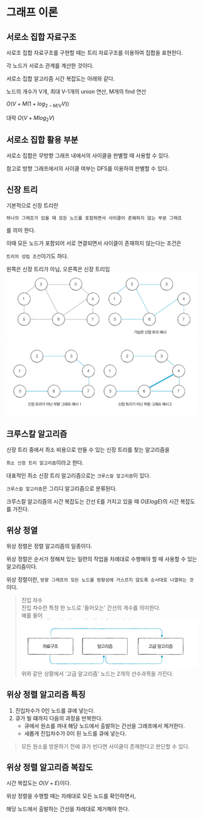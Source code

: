 그래프 이론
========

서로소 집합 자료구조
---------------
사로조 집합 자료구조를 구현할 때는 트리 자료구조를 이용하여 집합을 표현한다.

각 노드가 서로소 관계를 계산한 것이다.

서로소 집합 알고리즘 시간 복잡도는 아래와 같다.

노드의 개수가 V개, 최대 V-1개의 union 연산, M개의 find 연산

$O(V + M(1 + log_{2-M/V}V))$

대락 $O(V + Mlog_2V)$

서로소 집합 활용 부분
----------------
서로소 집합은 무방향 그래프 내에서의 사이클을 판별할 때 사용할 수 있다.

참고로 방향 그래프에서의 사이클 여부는 DFS를 이용하여 판별할 수 있다.

신장 트리
-------
기본적으로 신장 트리란 

`하나의 그래프가 있을 때 모든 노드를 포함하면서 사이클이 존해하지 않는 부분 그래프`

를 의미 한다.

이때 모든 노드가 포함되어 서로 연결되면서 사이클이 존재하지 않는다는 조건은 

`트리의 성립 조건`이기도 하다.

왼쪽은 신장 트리가 아님, 오른쪽은 신장 트리임
![신장 트리 예시1](./img/IMG_34992E14FF05-1.jpeg)
![신장 트리 예시2](./img/IMG_F4DA07DA948A-1.jpeg)

크루스칼 알고리즘
-------------
신장 트리 중에서 최소 비용으로 만들 수 있는 신장 트리를 찾는 알고리즘을

`최소 신장 트리 알고리즘`이라고 한다.

대표적인 최소 신장 트리 알고리즘으로는 `크루스칼 알고리즘`이 있다.

`크루스칼 알고리즘`은 그리디 알고리즘으로 분류된다.

크루스칼 알고리즘의 시간 복잡도는 간선 E를 가지고 있을 때 $O(ElogE)$의 시간 복잡도를 가진다.

위상 정열
-------
위상 정렬은 정렬 알고리즘의 일종이다.

위상 정렬은 순서가 정해져 있는 일련의 작업을 차례대로 수행해야 할 때 사용할 수 있는 알고리즘이다.

위상 정렬이란, `방향 그래프의 모든 노드를 방향성에 거스르지 않도록 순서대로 나열하는 것`이다.

> 진입 차수 </br>
> 진입 차수란 특정 한 노드로 '들어오는' 간선의 개수를 의미한다. </br>
> 예를 들어 
> ![그래프 예시](./img/IMG_B3EA936DC46E-1.jpeg)
> 위와 같은 상황에서 '고급 알고리즘' 노드는 2개의 선수과목을 가진다.

위상 정렬 알고리즘 특징
------------------
1. 진입차수가 0인 노드를 큐에 넣는다.
2. 큐가 빌 떄까지 다음의 과정을 반복한다.
    - 큐에서 원소를 꺼내 해당 노드에서 출발하는 간선을 그래프에서 제거한다.
    - 새롭게 진입차수가 0이 된 노드를 큐에 넣는다.

> 모든 원소를 방문하기 전에 큐가 빈다면 사이클이 존재한다고 판단할 수 있다.

위상 정렬 알고리즘 복잡도
-------------------
시간 복잡도는 $O(V + E)$이다.

위상 정렬을 수행할 때는 차례대로 모든 노드를 확인하면서,

해당 노드에서 출발하는 간선을 차례대로 제거해야 한다.